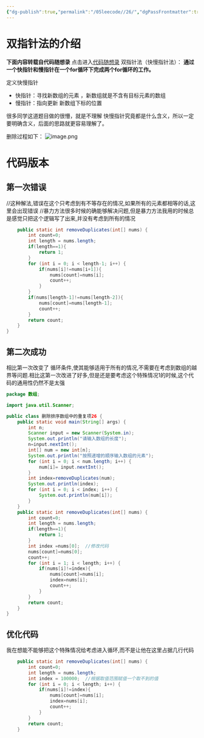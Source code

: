 ```yaml
---
{"dg-publish":true,"permalink":"/05leecode//26/","dgPassFrontmatter":true}
---
```


# 双指针法的介绍 

**下面内容转载自代码随想录**
点击进入[代码随想录](https://programmercarl.com/)
双指针法（快慢指针法）： **通过一个快指针和慢指针在一个for循环下完成两个for循环的工作。**

定义快慢指针

- 快指针：寻找新数组的元素 ，新数组就是不含有目标元素的数组
- 慢指针：指向更新 新数组下标的位置

很多同学这道题目做的很懵，就是不理解 快慢指针究竟都是什么含义，所以一定要明确含义，后面的思路就更容易理解了。


删除过程如下：
![image.png](https://qkh-markdown-1316031240.cos.ap-nanjing.myqcloud.com/obsidian/202307091030933.png)




# 代码版本

## 第一次错误
//这种解法,错误在这个只考虑到有不等存在的情况,如果所有的元素都相等的话,这里会出现错误
//暴力方法很多时候的确能够解决问题,但是暴力方法我用的时候总是感觉只把这个逻辑写了出来,并没有考虑到所有的情况

```java
    public static int removeDuplicates(int[] nums) {
        int count=0;
        int length = nums.length;
        if(length==1){
            return 1;
        }
        for (int i = 0; i < length-1; i++) {
            if(nums[i]!=nums[i+1]){
                nums[count]=nums[i];
                count++;
            }
        }
        if(nums[length-1]!=nums[length-2]){
            nums[count]=nums[length-1];
            count++;
        }
        return count;
    }
}

```

## 第二次成功

相比第一次改变了 循环条件,使其能够适用于所有的情况,不需要在考虑到数组的越界等问题.相比这第一次改进了好多,但是还是要考虑这个特殊情况1的时候,这个代码的通用性仍然不是太强

```java
package 数组;

import java.util.Scanner;

public class 删除排序数组中的重复项26 {
    public static void main(String[] args) {
        int n;
        Scanner input = new Scanner(System.in);
        System.out.println("请输入数组的长度");
        n=input.nextInt();
        int[] num = new int[n];
        System.out.println("按照递增的顺序输入数组的元素");
        for (int i = 0; i < num.length; i++) {
            num[i]= input.nextInt();
        }
        int index=removeDuplicates(num);
        System.out.println(index);
        for (int i = 0; i < index; i++) {
            System.out.println(num[i]);
        }
    }
    public static int removeDuplicates(int[] nums) {
        int count=0;
        int length = nums.length;
        if(length==1){
            return 1;
        }
        int index =nums[0];  //修改代码
        nums[count]=nums[0];
        count++;
        for (int i = 1; i < length; i++) {
            if(nums[i]!=index){
                nums[count]=nums[i];
                index=nums[i];
                count++;
            }
        }
        return count;
    }
}
```

## 优化代码

我在想能不能够把这个特殊情况给考虑进入循环,而不是让他在这里占据几行代码

```java
    public static int removeDuplicates(int[] nums) {
        int count=0;
        int length = nums.length;
        int index = 100000;  //根据取值范围赋值一个取不到的值
        for (int i = 0; i < length; i++) {
            if(nums[i]!=index){
                nums[count]=nums[i];
                index=nums[i];
                count++;
            }
        }
        return count;
    }
```